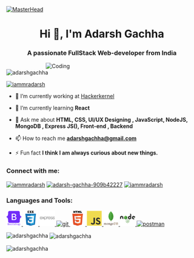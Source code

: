 [![MasterHead](https://pbs.twimg.com/profile_banners/1433767940986335234/1667894654/1500x500)](https://AdarshGachha.io)
<h1 align="center">Hi 👋, I'm Adarsh Gachha</h1>
<h3 align="center">A passionate FullStack Web-developer from India</h3>
<img align="right"  width="400" src="https://cdn.dribbble.com/users/1162077/screenshots/3848914/programmer.gif" alt="Coding">

<p align="left"> <img src="https://komarev.com/ghpvc/?username=adarshgachha&label=Profile%20views&color=0e75b6&style=flat" alt="adarshgachha" /> </p>

<p align="left"> <a href="https://twitter.com/iammradarsh" target="blank"><img src="https://img.shields.io/twitter/follow/iammradarsh?logo=twitter&style=for-the-badge" alt="iammradarsh" /></a> </p>

- 🔭 I’m currently working at [Hackerkernel](https://hackerkernel.com)

- 🌱 I’m currently learning **React**

- 💬 Ask me about **HTML, CSS, UI/UX Designing , JavaScript, NodeJS, MongoDB , Express JS(), Front-end , Backend**

- 📫 How to reach me **adarshgachha@gmail.com**

- ⚡ Fun fact **I think I am always curious about new things.**

<h3 align="left">Connect with me:</h3>
<p align="left">
<a href="https://twitter.com/iammradarsh" target="blank"><img align="center" src="https://raw.githubusercontent.com/rahuldkjain/github-profile-readme-generator/master/src/images/icons/Social/twitter.svg" alt="iammradarsh" height="30" width="40" /></a>
<a href="https://linkedin.com/in/adarsh-gachha-909b42227" target="blank"><img align="center" src="https://raw.githubusercontent.com/rahuldkjain/github-profile-readme-generator/master/src/images/icons/Social/linked-in-alt.svg" alt="adarsh-gachha-909b42227" height="30" width="40" /></a>
<a href="https://instagram.com/iammradarsh" target="blank"><img align="center" src="https://raw.githubusercontent.com/rahuldkjain/github-profile-readme-generator/master/src/images/icons/Social/instagram.svg" alt="iammradarsh" height="30" width="40" /></a>
</p>

<h3 align="left">Languages and Tools:</h3>
<p align="left"> <a href="https://getbootstrap.com" target="_blank" rel="noreferrer"> <img src="https://raw.githubusercontent.com/devicons/devicon/master/icons/bootstrap/bootstrap-plain-wordmark.svg" alt="bootstrap" width="40" height="40"/> </a> <a href="https://www.w3schools.com/css/" target="_blank" rel="noreferrer"> <img src="https://raw.githubusercontent.com/devicons/devicon/master/icons/css3/css3-original-wordmark.svg" alt="css3" width="40" height="40"/> </a> <a href="https://expressjs.com" target="_blank" rel="noreferrer"> <img src="https://raw.githubusercontent.com/devicons/devicon/master/icons/express/express-original-wordmark.svg" alt="express" width="40" height="40"/> </a> <a href="https://git-scm.com/" target="_blank" rel="noreferrer"> <img src="https://www.vectorlogo.zone/logos/git-scm/git-scm-icon.svg" alt="git" width="40" height="40"/> </a> <a href="https://www.w3.org/html/" target="_blank" rel="noreferrer"> <img src="https://raw.githubusercontent.com/devicons/devicon/master/icons/html5/html5-original-wordmark.svg" alt="html5" width="40" height="40"/> </a> <a href="https://developer.mozilla.org/en-US/docs/Web/JavaScript" target="_blank" rel="noreferrer"> <img src="https://raw.githubusercontent.com/devicons/devicon/master/icons/javascript/javascript-original.svg" alt="javascript" width="40" height="40"/> </a> <a href="https://www.mongodb.com/" target="_blank" rel="noreferrer"> <img src="https://raw.githubusercontent.com/devicons/devicon/master/icons/mongodb/mongodb-original-wordmark.svg" alt="mongodb" width="40" height="40"/> </a> <a href="https://nodejs.org" target="_blank" rel="noreferrer"> <img src="https://raw.githubusercontent.com/devicons/devicon/master/icons/nodejs/nodejs-original-wordmark.svg" alt="nodejs" width="40" height="40"/> </a> <a href="https://postman.com" target="_blank" rel="noreferrer"> <img src="https://www.vectorlogo.zone/logos/getpostman/getpostman-icon.svg" alt="postman" width="40" height="40"/> </a> </p>

<p><img align="left" src="https://github-readme-stats.vercel.app/api/top-langs?username=adarshgachha&show_icons=true&locale=en&layout=compact" alt="adarshgachha" /></p>

<p>&nbsp;<img align="center" src="https://github-readme-stats.vercel.app/api?username=adarshgachha&show_icons=true&locale=en" alt="adarshgachha" /></p>

<p><img align="center" src="https://github-readme-streak-stats.herokuapp.com/?user=adarshgachha&" alt="adarshgachha" /></p>
